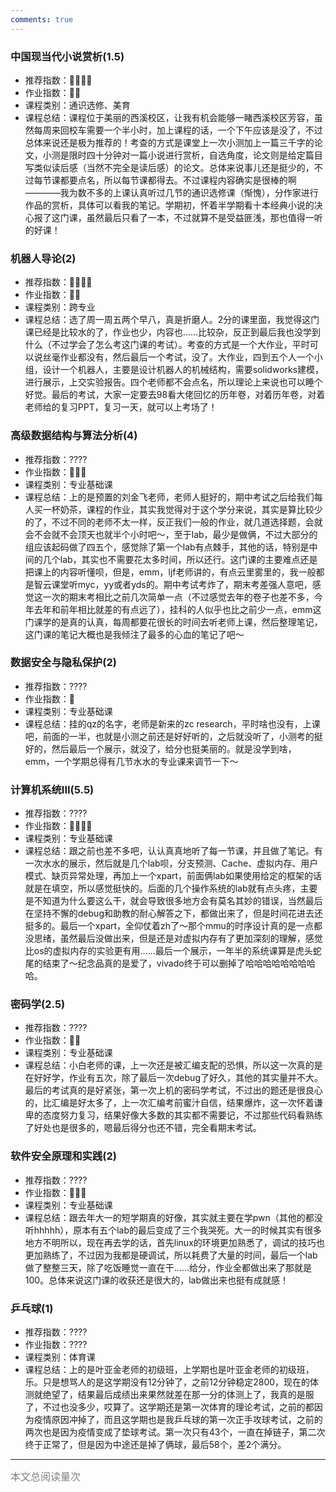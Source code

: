 ```yaml
---
comments: true
---
```


### 中国现当代小说赏析(1.5)
- 推荐指数：:star2::star2::star2::star2:
- 作业指数：:star2::star2:
- 课程类别：通识选修、美育
- 课程总结：课程位于美丽的西溪校区，让我有机会能够一睹西溪校区芳容，虽然每周来回校车需要一个半小时，加上课程的话，一个下午应该是没了，不过总体来说还是极为推荐的！考查的方式是课堂上一次小测加上一篇三千字的论文，小测是限时四十分钟对一篇小说进行赏析，自选角度，论文则是给定篇目写类似读后感（当然不完全是读后感）的论文。总体来说事儿还是挺少的，不过每节课都要点名，所以每节课都得去。不过课程内容确实是很棒的啊————我为数不多的上课认真听过几节的通识选修课（惭愧），分作家进行作品的赏析，具体可以看我的笔记。学期初，怀着半学期看十本经典小说的决心报了这门课，虽然最后只看了一本，不过就算不是受益匪浅，那也值得一听的好课！

### 机器人导论(2)
- 推荐指数：:star2::star2::star2::star2:
- 作业指数：:star2::star2:
- 课程类别：跨专业
- 课程总结：选了周一周五两个早八，真是折磨人。2分的课里面，我觉得这门课已经是比较水的了，作业也少，内容也......比较杂，反正到最后我也没学到什么（不过学会了怎么考这门课的考试）。考查的方式是一个大作业，平时可以说丝毫作业都没有，然后最后一个考试，没了。大作业，四到五个人一个小组，设计一个机器人，主要是设计机器人的机械结构，需要solidworks建模，进行展示，上交实验报告。四个老师都不会点名，所以理论上来说也可以睡个好觉。最后的考试，大家一定要去98看大佬回忆的历年卷，对着历年卷，对着老师给的复习PPT，复习一天，就可以上考场了！

### 高级数据结构与算法分析(4)
- 推荐指数：????
- 作业指数：:star2::star2::star2:
- 课程类别：专业基础课
- 课程总结：上的是预置的刘金飞老师，老师人挺好的，期中考试之后给我们每人买一杯奶茶，课程的作业，其实我觉得对于这个学分来说，其实是算比较少的了，不过不同的老师不太一样，反正我们一般的作业，就几道选择题，会就会不会就不会顶天也就半个小时吧～，至于lab，最少是做俩，不过大部分的组应该起码做了四五个，感觉除了第一个lab有点棘手，其他的话，特别是中间的几个lab，其实也不需要花太多时间，所以还行。这门课的主要难点还是把课上的内容听懂呗，但是，emm，ljf老师讲的，有点云里雾里的，我一般都是智云课堂听myc，yy或者yds的。期中考试考炸了，期末考差强人意吧，感觉这一次的期末考相比之前几次简单一点（不过感觉去年的卷子也差不多，今年去年和前年相比就差的有点远了），挂科的人似乎也比之前少一点，emm这门课学的是真的认真，每周都要花很长的时间去听老师上课，然后整理笔记，这门课的笔记大概也是我倾注了最多的心血的笔记了吧～

### 数据安全与隐私保护(2)
- 推荐指数：????
- 作业指数：:star2:
- 课程类别：专业基础课
- 课程总结：挂的qz的名字，老师是新来的zc research，平时啥也没有，上课吧，前面的一半，也就是小测之前还是好好听的，之后就没听了，小测考的挺好的，然后最后一个展示，就没了，给分也挺美丽的。就是没学到啥，emm，一个学期总得有几节水水的专业课来调节一下～

### 计算机系统III(5.5)
- 推荐指数：????
- 作业指数：:star2::star2::star2::star2:
- 课程类别：专业基础课
- 课程总结：跟之前也差不多吧，认认真真地听了每一节课，并且做了笔记。有一次水水的展示，然后就是几个lab呗，分支预测、Cache、虚拟内存、用户模式、缺页异常处理，再加上一个xpart，前面俩lab如果使用给定的框架的话就是在填空，所以感觉挺快的。后面的几个操作系统的lab就有点头疼，主要是不知道为什么要这么干，就会导致很多地方会有莫名其妙的错误，当然最后在坚持不懈的debug和助教的耐心解答之下，都做出来了，但是时间花进去还挺多的。最后一个xpart，全仰仗着zh了～那个mmu的时序设计真的是一点都没思绪，虽然最后没做出来，但是还是对虚拟内存有了更加深刻的理解，感觉比os的虚拟内存的实验更有用......最后一个展示，一年半的系统课算是虎头蛇尾的结束了～纪念品真的是爱了，vivado终于可以删掉了哈哈哈哈哈哈哈哈哈。

### 密码学(2.5)
- 推荐指数：????
- 作业指数：:star2::star2:
- 课程类别：专业基础课
- 课程总结：小白老师的课，上一次还是被汇编支配的恐惧，所以这一次真的是在好好学，作业有五次，除了最后一次debug了好久，其他的其实量并不大。最后的考试真的是好紧张，第一次上机的密码学考试，不过出的题还是很良心的，比汇编是好太多了，上一次汇编考前蜜汁自信，结果爆炸，这一次怀着谦卑的态度努力复习，结果好像大多数的其实都不需要记，不过那些代码看熟练了好处也是很多的，嗯最后得分也还不错，完全看期末考试。

### 软件安全原理和实践(2)
- 推荐指数：????
- 作业指数：:star2::star2::star2:
- 课程类别：专业基础课
- 课程总结：跟去年大一的短学期真的好像，其实就主要在学pwn（其他的都没听hhhhh），原本有五个lab的最后变成了三个我哭死。大一的时候其实有很多地方不明所以，现在再去学的话，首先linux的环境更加熟悉了，调试的技巧也更加熟练了，不过因为我都是硬调试，所以耗费了大量的时间，最后一个lab做了整整三天，除了吃饭睡觉一直在干......给分，作业全都做出来了那就是100。总体来说这门课的收获还是很大的，lab做出来也挺有成就感！

### 乒乓球(1)
- 推荐指数：????
- 作业指数：????
- 课程类别：体育课
- 课程总结：上的是叶亚金老师的初级班，上学期也是叶亚金老师的初级班，乐。只是想骂人的是这学期没有12分钟了，之前12分钟稳定2800，现在的体测就绝望了，结果最后成绩出来果然就差在那一分的体测上了，我真的是服了，不过也没多少，哎算了。这学期还是第一次体育的理论考试，之前的都因为疫情原因冲掉了，而且这学期也是我乒乓球的第一次正手攻球考试，之前的两次也是因为疫情变成了垫球考试。第一次只有43个，一直在掉链子，第二次终于正常了，但是因为中途还是掉了俩球，最后58个，差2个满分。

<hr>
<span id="busuanzi_container_page_pv"><font size="3" color="grey">本文总阅读量<span id="busuanzi_value_page_pv"></span>次</font></span>
<br/>